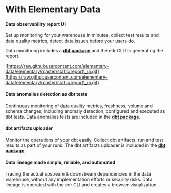 # With Elementary Data

#### **Data observability report UI**

Set up monitoring for your warehouse in minutes, collect test results and data quality metrics, detect data issues before your users do.

Data monitoring includes a [**dbt package**](https://docs.elementary-data.com/guides/modules-overview/dbt-package) and the edr CLI for generating the report.

![https://raw.githubusercontent.com/elementary-data/elementary/master/static/report\_ui.gif](https://raw.githubusercontent.com/elementary-data/elementary/master/static/report\_ui.gif)

#### **Data anomalies detection as dbt tests**

Continuous monitoring of data quality metrics, freshness, volume and schema changes, including anomaly detection, configured and executed as dbt tests. Data anomalies tests are included in the [**dbt package**](https://docs.elementary-data.com/guides/modules-overview/dbt-package).

#### **dbt artifacts uploader**

Monitor the operations of your dbt easily. Collect dbt artifacts, run and test results as part of your runs. The dbt artifacts uploader is included in the [**dbt package**](https://docs.elementary-data.com/guides/modules-overview/dbt-package).

#### **Data lineage made simple, reliable, and automated**

Tracing the actual upstream & downstream dependencies in the data warehouse, without any implementation efforts or security risks. Data lineage is operated with the edr CLI and creates a browser visualization.
